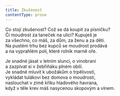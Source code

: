 ```yaml
---
title: Zkušenost
contentType: prose
---
```


<section>

Co stojí zkušenost? Což se dá koupit za písničku?  
Či moudrost za taneček na ulici? Kupuješ je  
za všechno, co máš, za dům, za ženu a za děti.  
Na pustém trhu bez kupců se moudrost prodává  
a na vyprahlém poli, které rolník marně oře.

Je snadné jásat v letním slunci, o vinobraní  
a zazpívat si v žebřiňáku plném obilí.  
Je snadné mluvit k ubožákům o trpělivosti,  
vykládat tulákovi bez domova o moudrosti,  
naslouchat v zimě křiku hladového havrana,  
když v těle krev máš nasycenou skopovým a vínem.

</section>
